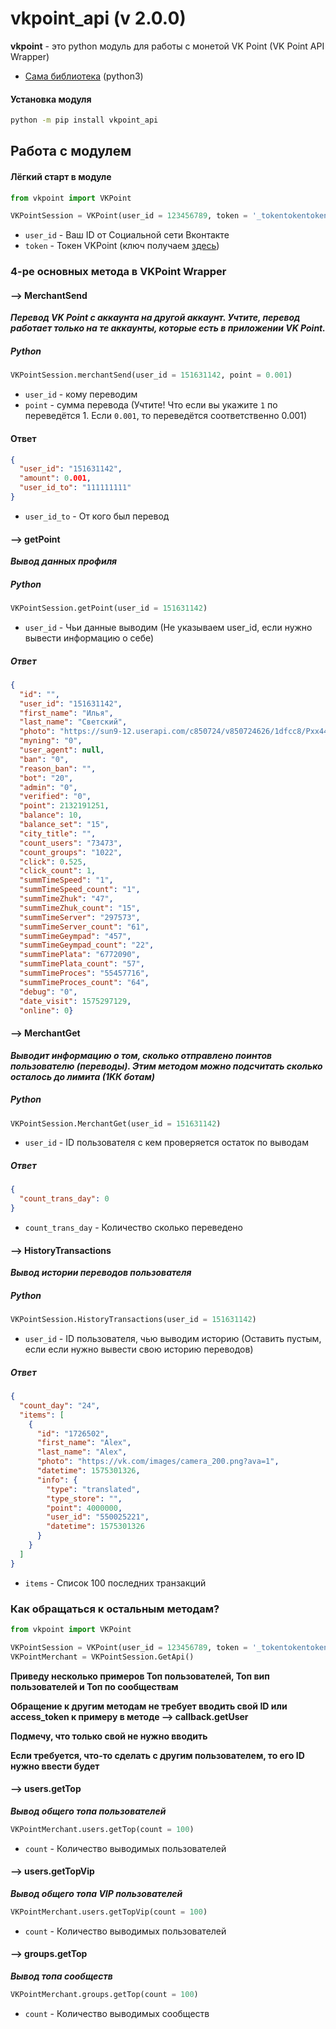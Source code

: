 vkpoint_api (v 2.0.0)
=================================================================================================================================================================================
**vkpoint** - это python модуль для работы с монетой VK Point (VK Point API Wrapper)
* [Сама библиотека](./vkpoint) (python3)

#### Установка модуля
```bash
python -m pip install vkpoint_api
```

Работа с модулем
---
#### Лёгкий старт в модуле 
```python /* или python3 */
from vkpoint import VKPoint

VKPointSession = VKPoint(user_id = 123456789, token = '_tokentokentokentokentokentoken_')
```
* `user_id` - Ваш ID от Социальной сети Вконтакте
* `token` - Токен VKPoint (ключ получаем [здесь](https://vkpoint.vposter.ru/api/method/token))


### 4-ре основных метода в VKPoint Wrapper 
#### --> MerchantSend
***Перевод VK Point с аккаунта на другой аккаунт. Учтите, перевод работает только на те аккаунты, которые есть в приложении VK Point.***
##### Python
```python /* или python3 */
VKPointSession.merchantSend(user_id = 151631142, point = 0.001)
```
* `user_id` - кому переводим
* `point` - сумма перевода (Учтите! Что если вы укажите `1` по переведётся 1. Если `0.001`, то переведётся соответственно 0.001)
#### Ответ
``` json
{
  "user_id": "151631142", 
  "amount": 0.001, 
  "user_id_to": "111111111"
}
```
* `user_id_to` - От кого был перевод
#### --> getPoint
***Вывод данных профиля***
##### Python
```python /* или python3 */
VKPointSession.getPoint(user_id = 151631142)
```
* `user_id` - Чьи данные выводим (Не указываем user_id, если нужно вывести информацию о себе)
##### Ответ
``` json
{
  "id": "", 
  "user_id": "151631142", 
  "first_name": "Илья", 
  "last_name": "Светский", 
  "photo": "https://sun9-12.userapi.com/c850724/v850724626/1dfcc8/Pxx44odNlxM.jpg?ava=1", 
  "myning": "0", 
  "user_agent": null, 
  "ban": "0", 
  "reason_ban": "", 
  "bot": "20", 
  "admin": "0", 
  "verified": "0", 
  "point": 2132191251, 
  "balance": 10, 
  "balance_set": "15", 
  "city_title": "", 
  "count_users": "73473", 
  "count_groups": "1022", 
  "click": 0.525, 
  "click_count": 1, 
  "summTimeSpeed": "1", 
  "summTimeSpeed_count": "1", 
  "summTimeZhuk": "47", 
  "summTimeZhuk_count": "15", 
  "summTimeServer": "297573", 
  "summTimeServer_count": "61", 
  "summTimeGeympad": "457", 
  "summTimeGeympad_count": "22", 
  "summTimePlata": "6772090", 
  "summTimePlata_count": "57", 
  "summTimeProces": "55457716", 
  "summTimeProces_count": "64", 
  "debug": "0", 
  "date_visit": 1575297129, 
  "online": 0}
```
#### --> MerchantGet
***Выводит информацию о том, сколько отправлено поинтов пользователю (переводы). Этим методом можно подсчитать сколько осталось до лимита (1KК ботам)***
##### Python
```python /* или python3 */
VKPointSession.MerchantGet(user_id = 151631142)
```
* `user_id` - ID пользователя с кем проверяется остаток по выводам
##### Ответ
``` json
{
  "count_trans_day": 0
}
```
* `count_trans_day` - Количество сколько переведено

#### --> HistoryTransactions
***Вывод истории переводов пользователя***
##### Python
```python /* или python3 */
VKPointSession.HistoryTransactions(user_id = 151631142)
```
* `user_id` - ID пользователя, чью выводим историю (Оставить пустым, если если нужно вывести свою историю переводов)
##### Ответ
``` json
{
  "count_day": "24", 
  "items": [
    {
      "id": "1726502", 
      "first_name": "Alex", 
      "last_name": "Alex", 
      "photo": "https://vk.com/images/camera_200.png?ava=1", 
      "datetime": 1575301326, 
      "info": {
        "type": "translated", 
        "type_store": "", 
        "point": 4000000, 
        "user_id": "550025221", 
        "datetime": 1575301326
      }
    }
  ]
}
```
* `items` - Список 100 последних транзакций

### Как обращаться к остальным методам?
```python /* или python3 */
from vkpoint import VKPoint

VKPointSession = VKPoint(user_id = 123456789, token = '_tokentokentokentokentokentoken_')
VKPointMerchant = VKPointSession.GetApi()
```
**Приведу несколько примеров Топ пользователей, Топ вип пользователей и Топ по сообществам**

**Обращение к другим методам не требует вводить свой ID или access_token к примеру в методе --> callback.getUser**

**Подмечу, что только свой не нужно вводить**

**Если требуется, что-то сделать с другим пользователем, то его ID нужно ввести будет**
#### --> users.getTop
***Вывод общего топа пользователей***
```python /* или python3 */
VKPointMerchant.users.getTop(count = 100)
```
* `count` - Количество выводимых пользователей

#### --> users.getTopVip
***Вывод общего топа VIP пользователей***
```python /* или python3 */
VKPointMerchant.users.getTopVip(count = 100)
```
* `count` - Количество выводимых пользователей

#### --> groups.getTop
***Вывод топа сообществ***
```python /* или python3 */
VKPointMerchant.groups.getTop(count = 100)
```
* `count` - Количество выводимых сообществ